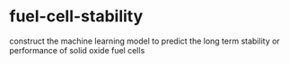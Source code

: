 # fuel-cell-stability
construct the machine learning model to predict the long term stability or performance of solid oxide fuel cells
